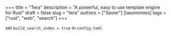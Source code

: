 +++
title = "Tera"
description = "A powerful, easy to use template engine for Rust"
draft = false
slug = "tera"
authors = ["Xavier"]
[taxonomies]
tags = ["rust", "web", "search"]
+++

set `build_search_index = true` in `config.toml`
